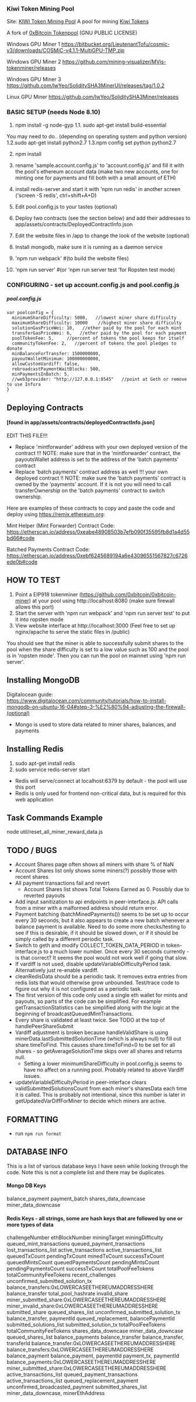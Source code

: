 ### Kiwi Token Mining Pool  
Site: [KIWI Token Mining Pool](http://mining.kiwi-token.com/)
A pool for mining [Kiwi Tokens](https://etherscan.io/token/0x2bf91c18cd4ae9c2f2858ef9fe518180f7b5096d)

A fork of [0xBitcoin Tokenpool](https://github.com/0xbitcoin/tokenpool)
(GNU PUBLIC LICENSE)


Windows GPU Miner 1
https://bitbucket.org/LieutenantTofu/cosmic-v3/downloads/COSMiC-v4.1.1-MultiGPU-TMP.zip

Windows GPU Miner 2
 https://github.com/mining-visualizer/MVis-tokenminer/releases

 Windows GPU Miner 3
 https://github.com/lwYeo/SoliditySHA3MinerUI/releases/tag/1.0.2

 Linux GPU Miner
 https://github.com/lwYeo/SoliditySHA3Miner/releases


### BASIC SETUP  (needs Node 8.10)
1. npm install -g node-gyp
1.1. sudo apt-get install build-essential

You may need to do.. (depending on operating system and python version)
1.2.sudo apt-get install python2.7
1.3.npm config set python python2.7

2. npm install

3. rename 'sample.account.config.js' to 'account.config.js' and fill it with the pool's ethereum account data (make two new accounts, one for minting one for payments and fill both with a small amount of ETH)

4. install redis-server and start it with 'npm run redis' in another screen ('screen -S redis', ctrl+shift+A+D)

5. Edit pool.config.js to your tastes (optional)

6. Deploy two contracts (see the section below) and add their addresses to app/assets/contracts/DeployedContractInfo.json

7. Edit the website files in /app  to change the look of the website (optional)
8. Install mongodb, make sure it is running as a daemon service
9. 'npm run webpack'  #(to build the website files)
10. 'npm run server' #(or 'npm run server test 'for Ropsten test mode)



### CONFIGURING  - set up  account.config.js and pool.config.js

##### pool.config.js

```
var poolconfig = {
  minimumShareDifficulty: 5000,   //lowest miner share difficulty
  maximumShareDifficulty: 10000    //highest miner share difficulty
  solutionGasPriceWei: 10,   //ether paid by the pool for each mint
  transferGasPriceWei: 6,   //ether paid by the pool for each payment
  poolTokenFee: 5,     //percent of tokens the pool keeps for itself
  communityTokenFee: 2,   //percent of tokens the pool pledges to donate
  minBalanceForTransfer: 1500000000,   
  payoutWalletMinimum: 100000000000,
  allowCustomVardiff: false,
  rebroadcastPaymentWaitBlocks: 500,
  minPaymentsInBatch: 5,
  //web3provider: "http://127.0.0.1:8545"   //point at Geth or remove to use Infura
}
```

## Deploying Contracts
####     [found in app/assets/contracts/deployedContractInfo.json]
EDIT THIS FILE!!!

* Replace 'mintforwarder' address with your own deployed version of the contract !!! NOTE: make sure that in the 'mintforwarder' contract, the payoutsWallet address is set to the address of the 'batch payments' contract
* Replace 'batch payments' contract address as well !!! your own deployed contract !! NOTE: make sure the 'batch payments' contract is owned by the 'payments' account. If it is not you will need to call transferOwnership on the 'batch payments' contract to switch ownership.

Here are examples of these contracts to copy and paste the code and deploy using https://remix.ethereum.org:

Mint Helper (Mint Forwarder) Contract Code:
https://etherscan.io/address/0xeabe48908503b7efb090f35595fb8d1a4d55bd66#code

Batched Payments Contract Code:
https://etherscan.io/address/0xebf6245689194a6e43096551567827c6726ede0b#code


## HOW TO TEST
1. Point a EIP918 tokenminer (https://github.com/0xbitcoin/0xbitcoin-miner) at your pool using http://localhost:8080   (make sure firewall allows this port)
2. Start the server with 'npm run webpack' and 'npm run server test' to put it into ropsten mode
3. View website interface at http://localhost:3000 (Feel free to set up nginx/apache to serve the static files in /public)

You should see that the miner is able to successfully submit shares to the pool when the share difficulty is set to a low value such as 100 and the pool is in 'ropsten mode'.  Then you can run the pool on mainnet using 'npm run server'.


## Installing MongoDB

Digitalocean guide:
https://www.digitalocean.com/community/tutorials/how-to-install-mongodb-on-ubuntu-16-04#step-3-%E2%80%94-adjusting-the-firewall-(optional)

 - Mongo is used to store data related to miner shares, balances, and payments


## Installing Redis  
  1. sudo apt-get install redis
  2. sudo service redis-server start

   - Redis will serve/connect at localhost:6379 by default - the pool will use this port
   - Redis is only used for frontend non-critical data, but is required for this web application


## Task Commands Example
node util/reset_all_miner_reward_data.js


## TODO / BUGS
 - Account Shares page often shows all miners with share % of NaN
 - Account Shares list only shows some miners(?) possibly those with recent shares
 - All payment transactions fail and revert
   - Account Shares list shows Total Tokens Earned as 0. Possibly due to reverted payouts
 - Add input sanitization to api endpoints in peer-interface.js. API calls from a miner
   with a malformed address should return error.
 - Payment batching (batchMinedPayments()) seems to be set up to occur every 30 seconds,
   but it also appears to create a new batch whenever a balance payment is available. Need
   to do some more checks/testing to see if this is desirable, if it should be slowed
   down, or if it should be simply called by a different periodic task.
 - Switch to geth and modify COLLECT_TOKEN_DATA_PERIOD in token-interface.js to a much 
   lower number. Once every 30 seconds currently - is that correct? It seems the pool 
   would not work well if going that slow.
 - If vardiff is not used, disable updateVariableDifficultyPeriod task. Alternatively
   just re-enable vardiff.
 - cleanRedisData should be a periodic task. It removes extra entries from redis lists
   that would otherwise grow unbounded. Test/trace code to figure out why it is not
   configured as a periodic task.
 - The first version of this code only used a single eth wallet for mints and payouts,
   so parts of the code can be simplified. For example getTransactionStatistics can
   be simplified along with the logic at the beginning of broadcastQueuedMintTransactions.
 - Every share is validated at least twice. See TODO at the top of handlePeerShareSubmit
 - Vardiff adjustment is broken because handleValidShare is using
   minerData.lastSubmittedSolutionTime (which is always null) to fill out share.timeToFind. This causes share.timeToFind=0 to be set for all shares - so getAverageSolutionTime
   skips over all shares and returns null.
   - Setting a lower minimumShareDifficulty in pool.config.js seems to have no affect
     on a running pool. Probably related to above Vardiff issues. 
 - updateVariableDifficultyPeriod in peer-interface clears validSubmittedSolutionsCount
   from each miner's sharesData each time it is called. This is probably not intentional,
   since this number is later in getUpdatedVarDiffForMiner to decide which miners are
   active.

## FORMATTING
 - run `npm run format`

## DATABASE INFO
This is a list of various database keys I have seen while looking through the
code. Note this is not a complete list and there may be duplicates.

#### Mongo DB Keys
balance_payment
payment_batch
shares_data_downcase
miner_data_downcase

#### Redis Keys - all strings, some are hash keys that are followed by one or more types of data
challengeNumber
ethBlockNumber
miningTarget
miningDifficulty
queued_mint_transactions
queued_payment_transactions
lost_transactions_list
active_transactions
active_transactions_list
queuedTxCount
pendingTxCount
minedTxCount
successTxCount
queuedMintsCount
queuedPaymentsCount
pendingMintsCount
pendingPaymentsCount
successTxCount
totalPoolFeeTokens
totalCommunityFeeTokens
recent_challenges
unconfirmed_submitted_solution_tx
balance_transfers:0xLOWERCASEETHEREUMADDRESSHERE
balance_transfer
total_pool_hashrate
invalid_share
miner_submitted_share:0xLOWERCASEETHEREUMADDRESSHERE
miner_invalid_share:0xLOWERCASEETHEREUMADDRESSHERE
submitted_share
queued_shares_list
unconfirmed_submitted_solution_tx
balance_transfer, paymentId
queued_replacement, balancePaymentId
submitted_solutions_list
submitted_solution_tx
totalPoolFeeTokens
totalCommunityFeeTokens
shares_data_downcase
miner_data_downcase
queued_shares_list
balance_payments
balance_transfer
balance_transfer, transferId
balance_transfer:0xLOWERCASEETHEREUMADDRESSHERE
balance_transfers:0xLOWERCASEETHEREUMADDRESSHERE
balance_payment
balance_payment, paymentId
payment_tx, paymentId
balance_payments:0xLOWERCASEETHEREUMADDRESSHERE
miner_submitted_share:0xLOWERCASEETHEREUMADDRESSHERE
active_transactions_list
queued_payment_transactions
active_transactions_list
queued_replacement_payment
unconfirmed_broadcasted_payment
submitted_shares_list
miner_data_downcase, minerEthAddress


